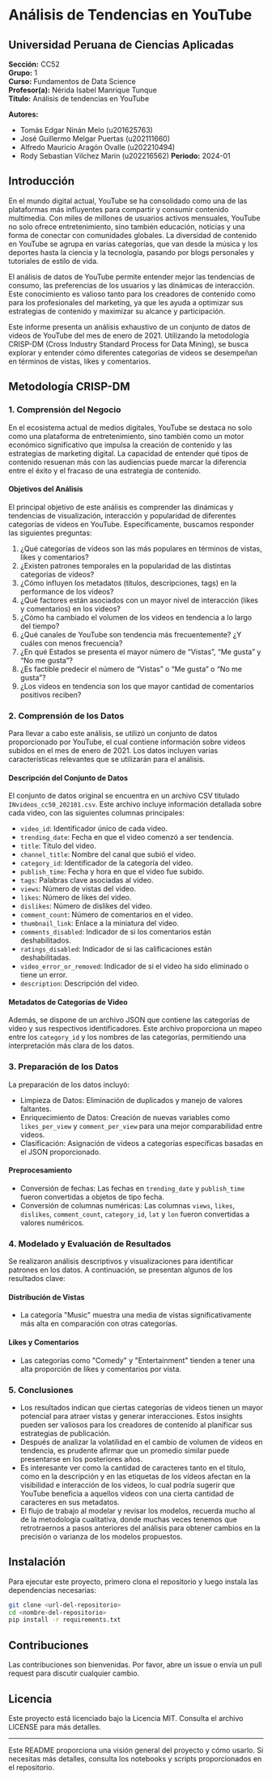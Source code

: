 # Análisis de Tendencias en YouTube

## Universidad Peruana de Ciencias Aplicadas
**Sección:** CC52  
**Grupo:** 1  
**Curso:** Fundamentos de Data Science  
**Profesor(a):** Nérida Isabel Manrique Tunque  
**Título:** Análisis de tendencias en YouTube  

**Autores:**  
- Tomás Edgar Ninán Melo (u201625763)  
- José Guillermo Melgar Puertas (u202111660)  
- Alfredo Mauricio Aragón Ovalle (u202210494)  
- Rody Sebastian Vilchez Marin  (u202216562)
**Periodo:** 2024-01

## Introducción
En el mundo digital actual, YouTube se ha consolidado como una de las plataformas más influyentes para compartir y consumir contenido multimedia. Con miles de millones de usuarios activos mensuales, YouTube no solo ofrece entretenimiento, sino también educación, noticias y una forma de conectar con comunidades globales. La diversidad de contenido en YouTube se agrupa en varias categorías, que van desde la música y los deportes hasta la ciencia y la tecnología, pasando por blogs personales y tutoriales de estilo de vida.

El análisis de datos de YouTube permite entender mejor las tendencias de consumo, las preferencias de los usuarios y las dinámicas de interacción. Este conocimiento es valioso tanto para los creadores de contenido como para los profesionales del marketing, ya que les ayuda a optimizar sus estrategias de contenido y maximizar su alcance y participación.

Este informe presenta un análisis exhaustivo de un conjunto de datos de videos de YouTube del mes de enero de 2021. Utilizando la metodología CRISP-DM (Cross Industry Standard Process for Data Mining), se busca explorar y entender cómo diferentes categorías de videos se desempeñan en términos de vistas, likes y comentarios.

## Metodología CRISP-DM

### 1. Comprensión del Negocio
En el ecosistema actual de medios digitales, YouTube se destaca no solo como una plataforma de entretenimiento, sino también como un motor económico significativo que impulsa la creación de contenido y las estrategias de marketing digital. La capacidad de entender qué tipos de contenido resuenan más con las audiencias puede marcar la diferencia entre el éxito y el fracaso de una estrategia de contenido.

#### Objetivos del Análisis
El principal objetivo de este análisis es comprender las dinámicas y tendencias de visualización, interacción y popularidad de diferentes categorías de videos en YouTube. Específicamente, buscamos responder las siguientes preguntas:
1. ¿Qué categorías de videos son las más populares en términos de vistas, likes y comentarios?
2. ¿Existen patrones temporales en la popularidad de las distintas categorías de videos?
3. ¿Cómo influyen los metadatos (títulos, descripciones, tags) en la performance de los videos?
4. ¿Qué factores están asociados con un mayor nivel de interacción (likes y comentarios) en los videos?
5. ¿Cómo ha cambiado el volumen de los videos en tendencia a lo largo del tiempo?
6. ¿Qué canales de YouTube son tendencia más frecuentemente? ¿Y cuáles con menos frecuencia?
7. ¿En qué Estados se presenta el mayor número de “Vistas”, “Me gusta” y “No me gusta”?
8. ¿Es factible predecir el número de “Vistas” o “Me gusta” o “No me gusta”?
9. ¿Los videos en tendencia son los que mayor cantidad de comentarios positivos reciben?

### 2. Comprensión de los Datos
Para llevar a cabo este análisis, se utilizó un conjunto de datos proporcionado por YouTube, el cual contiene información sobre videos subidos en el mes de enero de 2021. Los datos incluyen varias características relevantes que se utilizarán para el análisis.

#### Descripción del Conjunto de Datos
El conjunto de datos original se encuentra en un archivo CSV titulado `INvideos_cc50_202101.csv`. Este archivo incluye información detallada sobre cada video, con las siguientes columnas principales:
- `video_id`: Identificador único de cada video.
- `trending_date`: Fecha en que el video comenzó a ser tendencia.
- `title`: Título del video.
- `channel_title`: Nombre del canal que subió el video.
- `category_id`: Identificador de la categoría del video.
- `publish_time`: Fecha y hora en que el video fue subido.
- `tags`: Palabras clave asociadas al video.
- `views`: Número de vistas del video.
- `likes`: Número de likes del video.
- `dislikes`: Número de dislikes del video.
- `comment_count`: Número de comentarios en el video.
- `thumbnail_link`: Enlace a la miniatura del video.
- `comments_disabled`: Indicador de si los comentarios están deshabilitados.
- `ratings_disabled`: Indicador de si las calificaciones están deshabilitadas.
- `video_error_or_removed`: Indicador de si el video ha sido eliminado o tiene un error.
- `description`: Descripción del video.

#### Metadatos de Categorías de Video
Además, se dispone de un archivo JSON que contiene las categorías de vídeo y sus respectivos identificadores. Este archivo proporciona un mapeo entre los `category_id` y los nombres de las categorías, permitiendo una interpretación más clara de los datos.

### 3. Preparación de los Datos
La preparación de los datos incluyó:
- Limpieza de Datos: Eliminación de duplicados y manejo de valores faltantes.
- Enriquecimiento de Datos: Creación de nuevas variables como `likes_per_view` y `comment_per_view` para una mejor comparabilidad entre videos.
- Clasificación: Asignación de videos a categorías específicas basadas en el JSON proporcionado.

#### Preprocesamiento
- Conversión de fechas: Las fechas en `trending_date` y `publish_time` fueron convertidas a objetos de tipo fecha.
- Conversión de columnas numéricas: Las columnas `views`, `likes`, `dislikes`, `comment_count`, `category_id`, `lat` y `lon` fueron convertidas a valores numéricos.

### 4. Modelado y Evaluación de Resultados
Se realizaron análisis descriptivos y visualizaciones para identificar patrones en los datos. A continuación, se presentan algunos de los resultados clave:

#### Distribución de Vistas
- La categoría "Music" muestra una media de vistas significativamente más alta en comparación con otras categorías.

#### Likes y Comentarios
- Las categorías como "Comedy" y "Entertainment" tienden a tener una alta proporción de likes y comentarios por vista.

### 5. Conclusiones
- Los resultados indican que ciertas categorías de videos tienen un mayor potencial para atraer vistas y generar interacciones. Estos insights pueden ser valiosos para los creadores de contenido al planificar sus estrategias de publicación.
- Después de analizar la volatilidad en el cambio de volumen de vídeos en tendencia, es prudente afirmar que un promedio similar puede presentarse en los posteriores años.
- Es interesante ver como la cantidad de caracteres tanto en el título, como en la descripción y en las etiquetas de los vídeos afectan en la visibilidad e interacción de los videos, lo cual podría sugerir que YouTube beneficia a aquellos videos con una cierta cantidad de caracteres en sus metadatos.
- El flujo de trabajo al modelar y revisar los modelos, recuerda mucho al de la metodología cualitativa, donde muchas veces tenemos que retrotraernos a pasos anteriores del análisis para obtener cambios en la precisión o varianza de los modelos propuestos.


## Instalación
Para ejecutar este proyecto, primero clona el repositorio y luego instala las dependencias necesarias:

```bash
git clone <url-del-repositorio>
cd <nombre-del-repositorio>
pip install -r requirements.txt
```


## Contribuciones
Las contribuciones son bienvenidas. Por favor, abre un issue o envía un pull request para discutir cualquier cambio.

## Licencia
Este proyecto está licenciado bajo la Licencia MIT. Consulta el archivo LICENSE para más detalles.

---

Este README proporciona una visión general del proyecto y cómo usarlo. Si necesitas más detalles, consulta los notebooks y scripts proporcionados en el repositorio.